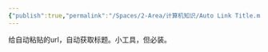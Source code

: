 ```yaml
---
{"publish":true,"permalink":"/Spaces/2-Area/计算机知识/Auto Link Title.md","title":"Auto Link Title","created":"2024-05-11","modified":"2025-07-10","published":"2025-07-29T23:04:12.426+08:00","tags":["obsidian插件"],"cssclasses":""}
---
```



给自动粘贴的url，自动获取标题。小工具，但必装。
